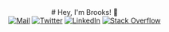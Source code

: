 <div align="center">
    # Hey, I'm Brooks! 👋
</div>

<div align="center">
    <a href "mailto:brksjcksn03@protonmail.com"><img src="https://img.shields.io/badge/ProtonMail-8B89CC?style=flat&logo=protonmail&logoColor=white" alt="Mail"></a>
    <a href "https://twitter.com/brksjcksn"><img src="https://img.shields.io/badge/Twitter-1DA1F2?style=flat&logo=twitter&logoColor=white" alt="Twitter"></a>
    <a href "https://www.linkedin.com/in/brooks-jackson/><img src="https://img.shields.io/badge/LinkedIn-0077B5?style=for-the-badge&logo=linkedin&logoColor=white" alt="LinkedIn"></a>
    <a href "https://stackoverflow.com/users/19327189/brooks-a-jackson><img src="https://img.shields.io/badge/Stack%20Overflow-F58025.svg?&style-flat&logo=stackoverflow&logocolor=white" alt="Stack Overflow"></a>
</div>